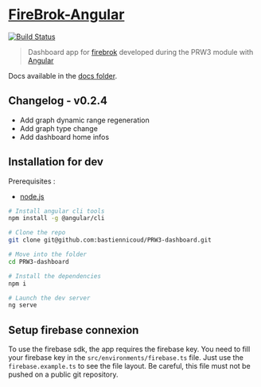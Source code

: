 # [FireBrok-Angular](https://bastiennicoud.github.io/FireBrok-Angular/)

[![Build Status](https://travis-ci.com/bastiennicoud/FireBrok-Angular.svg?branch=master)](https://travis-ci.com/bastiennicoud/FireBrok-Angular)

> Dashboard app for [firebrok](https://github.com/CPNV-ES/FireBrok) developed during the PRW3 module with [Angular](https://angular.io)

Docs available in the [docs folder](./docs).

## Changelog - v0.2.4

- Add graph dynamic range regeneration
- Add graph type change
- Add dashboard home infos

## Installation for dev

Prerequisites :
* [node.js](https://nodejs.org/en/)

```sh
# Install angular cli tools
npm install -g @angular/cli

# Clone the repo
git clone git@github.com:bastiennicoud/PRW3-dashboard.git

# Move into the folder
cd PRW3-dashboard

# Install the dependencies
npm i

# Launch the dev server
ng serve
```

## Setup firebase connexion

To use the firebase sdk, the app requires the firebase key. You need to fill your firebase key in the `src/environments/firebase.ts` file. Just use the `firebase.example.ts` to see the file layout. Be careful, this file must not be pushed on a public git repository.

